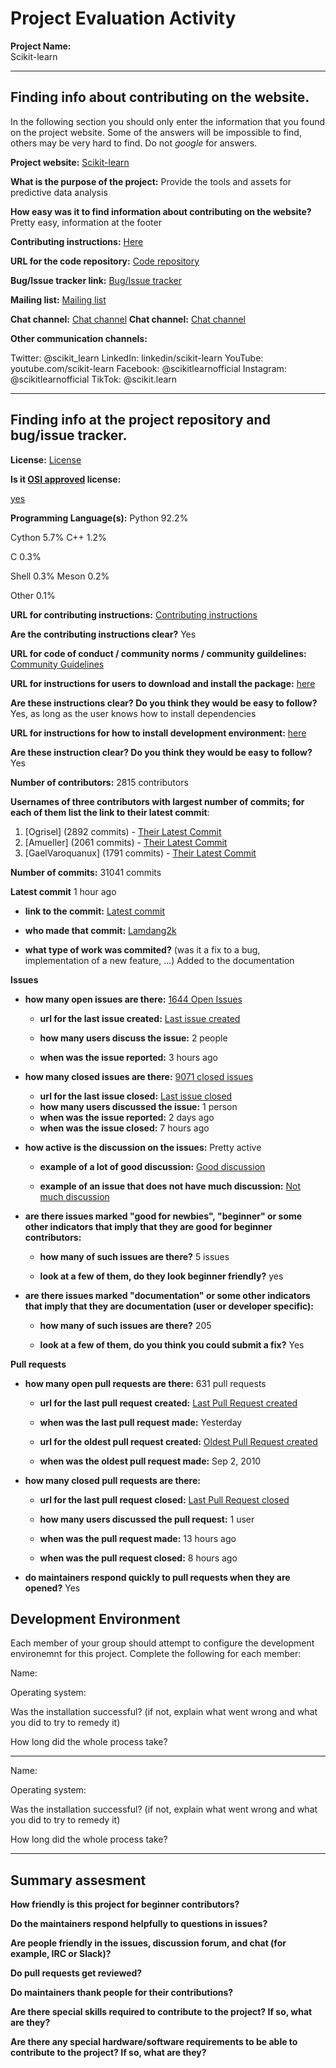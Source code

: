 # Project Evaluation Activity



__Project Name:__  
Scikit-learn

---

## Finding info about contributing on the website.

In the following section you should only enter the information that you
found on the project website. Some of the answers will be impossible to find, others
may be very hard to find. Do not _google_ for answers.

__Project website:__ [Scikit-learn](https://scikit-learn.org/stable/)


__What is the purpose of the project:__ 
Provide the tools and assets for predictive data analysis

__How easy was it to find information about contributing on the website?__ 
Pretty easy, information at the footer

__Contributing instructions:__ [Here](https://scikit-learn.org/dev/developers/contributing.html) 


__URL for the code repository:__ [Code repository](https://github.com/scikit-learn/scikit-learn)

__Bug/Issue tracker link:__ [Bug/Issue tracker](https://github.com/scikit-learn/scikit-learn/issues)

__Mailing list:__ [Mailing list](https://mail.python.org/mailman/listinfo/scikit-learn)

__Chat channel:__ [Chat channel](https://app.gitter.im/#/room/#scikit-learn_scikit-learn:gitter.im)
__Chat channel:__ [Chat channel](https://discord.gg/VVzhr8cHK8)

__Other communication channels:__ 

Twitter: @scikit_learn
LinkedIn: linkedin/scikit-learn
YouTube: youtube.com/scikit-learn
Facebook: @scikitlearnofficial
Instagram: @scikitlearnofficial
TikTok: @scikit.learn

---

## Finding info at the project repository and bug/issue tracker.

__License:__ [License](https://github.com/scikit-learn/scikit-learn?tab=BSD-3-Clause-1-ov-file)

__Is it [OSI approved](https://opensource.org/licenses/alphabetical) license:__ 

[yes](https://opensource.org/license/bsd-3-clause)

__Programming Language(s):__ 
Python
92.2%
 
Cython
5.7%
C++
1.2%
 
C
0.3%
 
Shell
0.3%
Meson
0.2%
 
Other
0.1%


__URL for contributing instructions:__ [Contributing instructions](https://github.com/scikit-learn/scikit-learn/blob/main/CONTRIBUTING.md)

__Are the contributing instructions clear?__ 
Yes

__URL for code of conduct / community norms / community guildelines:__ [Community Guidelines](https://github.com/scikit-learn/scikit-learn/tree/main?tab=coc-ov-file)

__URL for instructions for users to download and install the package:__  [here](https://github.com/scikit-learn/scikit-learn/tree/main?tab=readme-ov-file)


__Are these instructions clear? Do you think they would be easy to follow?__ 
Yes, as long as the user knows how to install dependencies

__URL for instructions for how to install development environment:__ [here](https://scikit-learn.org/dev/developers/contributing.html#ways-to-contribute)


__Are these instruction clear? Do you think they would be easy to follow?__
Yes

__Number of contributors:__ 2815 contributors


__Usernames of three contributors with largest number of commits; for
each of them list the link to their latest commit__:

1. [Ogrisel] (2892 commits) - [Their Latest Commit](https://github.com/scikit-learn/scikit-learn/commit/3a3e746dddef5c0fc2243c4c0bedf58b6b668651)
2. [Amueller] (2061 commits) - [Their Latest Commit](https://github.com/scikit-learn/enhancement_proposals/commit/281e2b9315ae43af608028f20804023b98bf2d91)
3. [GaelVaroquanux] (1791 commits) - [Their Latest Commit](https://github.com/scikit-learn/scikit-learn/commit/fe718a8e193ca7fdf0d61c197b3615fbcb277f8e)


__Number of commits:__ 31041 commits

__Latest commit__ 
1 hour ago
- __link to the commit:__ [Latest commit](https://github.com/scikit-learn/scikit-learn/commit/d74a5a5c4c427c81292b15b92df8138e70fd94b9)

- __who made that commit:__ 
[Lamdang2k](https://github.com/lamdang2k)

- __what type of work was commited?__ (was it a fix to a bug, implementation of a new feature, ...)
Added to the documentation

__Issues__

- __how many open issues are there:__ [1644 Open Issues](https://github.com/scikit-learn/scikit-learn/issues?q=is%3Aopen+is%3Aissue)

    - __url for the last issue created:__ [Last issue created](https://github.com/scikit-learn/scikit-learn/issues/28536)

    - __how many users discuss the issue:__ 2 people
    
    - __when was the issue reported:__ 3 hours ago
    

- __how many closed issues are there:__ [9071 closed issues](https://github.com/scikit-learn/scikit-learn/issues?q=is%3Aissue+is%3Aclosed)
    - __url for the last issue closed:__ [Last issue closed](https://github.com/scikit-learn/scikit-learn/issues/28527)
    - __how many users discussed the issue:__ 1 person
    - __when was the issue reported:__ 2 days ago
    - __when was the issue closed:__ 7 hours ago

- __how active is the discussion on the issues:__ 
    Pretty active
    - __example of a lot of good discussion:__ [Good discussion](https://github.com/scikit-learn/scikit-learn/issues/28530)
    
    - __example of an issue that does not have much discussion:__ [Not much discussion](https://github.com/scikit-learn/scikit-learn/issues/28527)



- __are there issues marked "good for newbies", "beginner" or some other indicators that imply that they are good for beginner contributors:__ 

    - __how many of such issues are there?__ 5 issues
    
    - __look at a few of them, do they look beginner friendly?__ yes



- __are there issues marked "documentation" or some other indicators that imply that they are documentation (user or developer specific):__ 

    - __how many of such issues are there?__ 205
    
    - __look at a few of them, do you think you could submit a fix?__ Yes



__Pull requests__

- __how many open pull requests are there:__ 631 pull requests

    - __url for the last pull request created:__ [Last Pull Request created](https://github.com/scikit-learn/scikit-learn/pull/28528)
    
    - __when was the last pull request made:__ Yesterday

    - __url for the oldest pull request created:__ [Oldest Pull Request created](https://github.com/scikit-learn/scikit-learn/pull/2)
    
    - __when was the oldest pull request made:__ Sep 2, 2010

- __how many closed pull requests are there:__ 

    - __url for the last pull request closed:__ [Last Pull Request closed](https://github.com/scikit-learn/scikit-learn/pull/28533)
    
    - __how many users discussed the pull request:__ 1 user
    
    - __when was the pull request made:__  13 hours ago
    
    - __when was the pull request closed:__ 8 hours ago
    

- __do maintainers respond quickly to pull requests when they are opened?__ 
Yes

## Development Environment 

Each member of your group should attempt to configure the development environemnt 
for this project. Complete the following for each member:

Name: 

Operating system: 

Was the installation successful? (if not, explain what went wrong and 
what you did to try to remedy it)

How long did the whole process take? 


---

Name: 

Operating system: 

Was the installation successful? (if not, explain what went wrong and 
what you did to try to remedy it)

How long did the whole process take? 


---

## Summary assesment
__How friendly is this project for beginner contributors?__




__Do the maintainers respond helpfully to questions in issues?__



__Are people friendly in the issues, discussion forum, and chat (for example, IRC or Slack)?__




__Do pull requests get reviewed?__



__Do maintainers thank people for their contributions?__



__Are there special skills required to contribute to the project? If so, what are they?__



__Are there any special hardware/software requirements to be able to contribute to the project? If so, what are they?__

